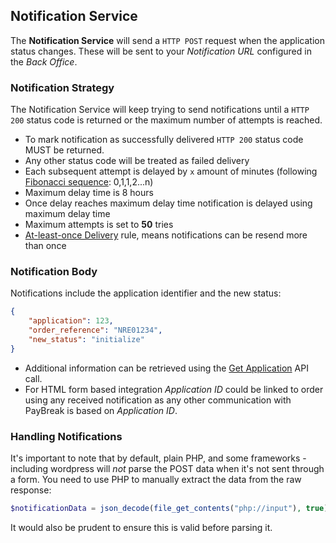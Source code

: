 ## Notification Service

The **Notification Service** will send a `HTTP POST` request when the application status changes. These will be sent to your *Notification URL* configured in the *Back Office*.

### Notification Strategy
The Notification Service will keep trying to send notifications until a `HTTP 200` status code is returned or the maximum number of attempts is reached.

- To mark notification as successfully delivered `HTTP 200` status code MUST be returned.
- Any other status code will be treated as failed delivery
- Each subsequent attempt is delayed by `x` amount of minutes (following [Fibonacci sequence](https://en.wikipedia.org/wiki/Fibonacci_number): 0,1,1,2...n)
- Maximum delay time is 8 hours
- Once delay reaches maximum delay time notification is delayed using maximum delay time
- Maximum attempts is set to **50** tries
- [At-least-once Delivery](http://www.cloudcomputingpatterns.org/at_least_once_delivery/) rule, means notifications can be resend more than once

### Notification Body
Notifications include the application identifier and the new status:

```json
{
    "application": 123,
    "order_reference": "NRE01234",
    "new_status": "initialize"
}
```

- Additional information can be retrieved using the [Get Application](api/#get-an-application) API call.
- For HTML form based integration *Application ID* could be linked to order using any received notification as any other communication with PayBreak is based on *Application ID*.

### Handling Notifications
It's important to note that by default, plain PHP, and some frameworks - including wordpress will _not_ parse the POST data when it's not sent through a form. You need to use PHP to manually extract the data from the raw response:  

```php
$notificationData = json_decode(file_get_contents("php://input"), true);
```

It would also be prudent to ensure this is valid before parsing it.
